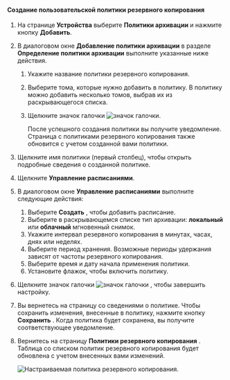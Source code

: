 <!--author=SharS last changed: 9/15/15-->

#### <a name="to-create-a-custom-backup-policy"></a>Создание пользовательской политики резервного копирования
1. На странице **Устройства** выберите **Политики архивации** и нажмите кнопку **Добавить**.
2. В диалоговом окне **Добавление политики архивации** в разделе **Определение политики архивации** выполните указанные ниже действия.
   
   1. Укажите название политики резервного копирования.
   2. Выберите тома, которые нужно добавить в политику. В политику можно добавить несколько томов, выбрав их из раскрывающегося списка.
   3. Щелкните значок галочки  ![значок галочки](./media/storsimple-add-backup-policy/HCS_CheckIcon-include.png).
      
      После успешного создания политики вы получите уведомление. Страница с политиками резервного копирования также обновится с учетом созданной вами политики.
3. Щелкните имя политики (первый столбец), чтобы открыть подробные сведения о созданной политике.
4. Щелкните **Управление расписаниями**.
5. В диалоговом окне **Управление расписаниями** выполните следующие действия:
   
   1. Выберите **Создать** , чтобы добавить расписание.
   2. Выберите в раскрывающемся списке тип архивации: **локальный** или **облачный** мгновенный снимок.
   3. Укажите интервал резервного копирования в минутах, часах, днях или неделях.
   4. Выберите период хранения. Возможные периоды удержания зависят от частоты резервного копирования.
   5. Выберите время и дату начала применения политики.
   6. Установите флажок, чтобы включить политику.
6. Щелкните значок галочки  ![значок галочки](./media/storsimple-add-backup-policy/HCS_CheckIcon-include.png) , чтобы завершить настройку.
7. Вы вернетесь на страницу со сведениями о политике. Чтобы сохранить изменения, внесенные в политику, нажмите кнопку **Сохранить** . Когда политика будет сохранена, вы получите соответствующее уведомление.
8. Вернитесь на страницу **Политики резервного копирования** . Таблица со списком политик резервного копирования будет обновлена с учетом внесенных вами изменений.
   
    ![Настраиваемая политика резервного копирования](./media/storsimple-create-custom-backup-policy/HCS_CustomBackupPolicyM-include.png).

